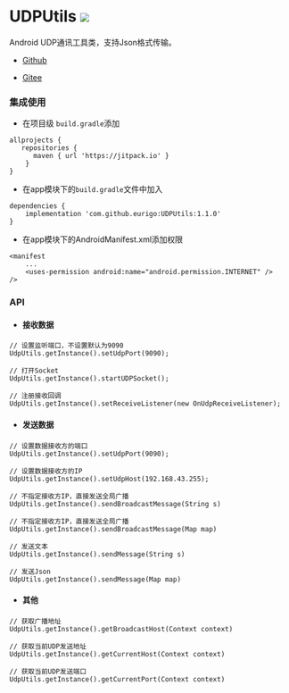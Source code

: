 # UDPUtils  [![](https://jitpack.io/v/eurigo/UDPUtils.svg)](https://jitpack.io/#eurigo/UDPUtils)

Android UDP通讯工具类，支持Json格式传输。

+ [Github](https://github.com/eurigo/UDPUtils)

+ [Gitee](https://gitee.com/Eurigo/UDPUtils)

### 集成使用

+ 在项目级 `build.gradle`添加

```
allprojects {
   repositories {
      maven { url 'https://jitpack.io' }
	}
}
```
  
+ 在app模块下的`build.gradle`文件中加入

```
dependencies {
    implementation 'com.github.eurigo:UDPUtils:1.1.0'
}
```

+ 在app模块下的AndroidManifest.xml添加权限
```
<manifest
    ...
    <uses-permission android:name="android.permission.INTERNET" />
/>
```

### API
+ #### 接收数据
```
// 设置监听端口，不设置默认为9090
UdpUtils.getInstance().setUdpPort(9090);

// 打开Socket
UdpUtils.getInstance().startUDPSocket();

// 注册接收回调
UdpUtils.getInstance().setReceiveListener(new OnUdpReceiveListener);
```
+ #### 发送数据
```
// 设置数据接收方的端口
UdpUtils.getInstance().setUdpPort(9090);

// 设置数据接收方的IP
UdpUtils.getInstance().setUdpHost(192.168.43.255);

// 不指定接收方IP，直接发送全局广播
UdpUtils.getInstance().sendBroadcastMessage(String s)

// 不指定接收方IP，直接发送全局广播
UdpUtils.getInstance().sendBroadcastMessage(Map map)

// 发送文本
UdpUtils.getInstance().sendMessage(String s)

// 发送Json
UdpUtils.getInstance().sendMessage(Map map)
```
+ #### 其他
```
// 获取广播地址
UdpUtils.getInstance().getBroadcastHost(Context context)

// 获取当前UDP发送地址
UdpUtils.getInstance().getCurrentHost(Context context)

// 获取当前UDP发送端口
UdpUtils.getInstance().getCurrentPort(Context context)
```
